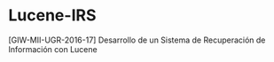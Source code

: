 # Lucene-IRS
[GIW-MII-UGR-2016-17] Desarrollo de un Sistema de Recuperación de Información con Lucene


